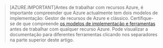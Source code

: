 >[AZURE.IMPORTANT]Antes de trabalhar com recursos Azure, é importante compreender que Azure actualmente tem dois modelos de implementação: Gestor de recursos de Azure e clássico. Certifique-se de que compreende [os modelos de implementação e ferramentas](../articles/azure-classic-rm.md) antes de trabalhar com qualquer recurso Azure. Pode visualizar a documentação para diferentes ferramentas clicando nos separadores na parte superior deste artigo.
